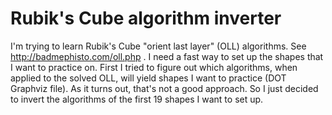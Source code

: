 Rubik's Cube algorithm inverter
=======

I'm trying to learn Rubik's Cube "orient last layer" (OLL) algorithms.
See http://badmephisto.com/oll.php . I need a fast way to set up the
shapes that I want to practice on. First I tried to figure out which
algorithms, when applied to the solved OLL, will yield shapes I want
to practice (DOT Graphviz file). As it turns out, that's not a good
approach. So I just decided to invert the algorithms of the first 19
shapes I want to set up.
